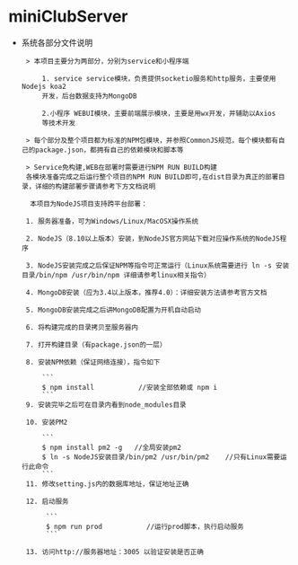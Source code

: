 # miniClubServer
 - 系统各部分文件说明

        > 本项目主要分为两部分，分别为service和小程序端

            1. service service模块，负责提供socketio服务和http服务，主要使用Nodejs koa2 
            开发，后台数据支持为MongoDB

            2.小程序 WEBUI模块，主要前端展示模块，主要是用wx开发，并辅助以Axios
            等技术开发

        > 每个部分及整个项目都为标准的NPM包模块，并参照CommonJS规范，每个模块都有自己的package.json，都拥有自己的依赖模块和脚本等

        > Service免构建,WEB在部署时需要进行NPM RUN BUILD构建
        各模块准备完成之后运行整个项目的NPM RUN BUILD即可,在dist目录为真正的部署目录，详细的构建部署步骤请参考下方文档说明
        
         本项目为NodeJS项目支持跨平台部署：

        1. 服务器准备，可为Windows/Linux/MacOSX操作系统

        2. NodeJS（8.10以上版本）安装，到NodeJS官方网站下载对应操作系统的NodeJS程序

        3. NodeJS安装完成之后保证NPM等指令可正常运行（Linux系统需要进行 ln -s 安装目录/bin/npm /usr/bin/npm 详细请参考linux相关指令）

        4. MongoDB安装（应为3.4以上版本，推荐4.0）：详细安装方法请参考官方文档

        5. MongoDB安装完成之后讲MongoDB配置为开机自动启动

        6. 将构建完成的目录拷贝至服务器内

        7. 打开构建目录（有package.json的一层）

        8. 安装NPM依赖（保证网络连接），指令如下

            ```
            $ npm install           //安装全部依赖或 npm i
            ```
        9. 安装完毕之后可在目录内看到node_modules目录

        10. 安装PM2

            ```
            $ npm install pm2 -g   //全局安装pm2
            $ ln -s NodeJS安装目录/bin/pm2 /usr/bin/pm2    //只有Linux需要运行此命令
            ```
        11. 修改setting.js内的数据库地址，保证地址正确

        12. 启动服务

             ```
             $ npm run prod           //运行prod脚本，执行启动服务
             ```

        13. 访问http://服务器地址：3005 以验证安装是否正确
